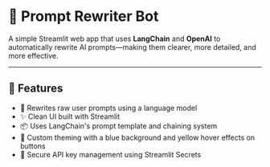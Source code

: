 # 🧠 Prompt Rewriter Bot

A simple Streamlit web app that uses **LangChain** and **OpenAI** to automatically rewrite AI prompts—making them clearer, more detailed, and more effective.

---

## 🚀 Features

- 🔁 Rewrites raw user prompts using a language model
- ✨ Clean UI built with Streamlit
- 📦 Uses LangChain's prompt template and chaining system
- 🎨 Custom theming with a blue background and yellow hover effects on buttons
- 🔐 Secure API key management using Streamlit Secrets
